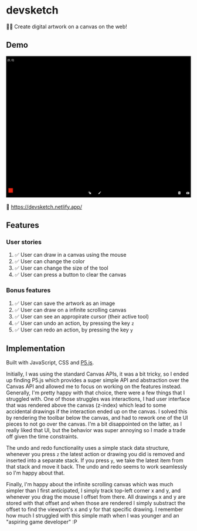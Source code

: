 # devsketch

👩‍🎨 Create digital artwork on a canvas on the web!

## Demo

![Screenshot of Devsketch](screenshot.png "Screenshot of Devsketch")

🚀 https://devsketch.netlify.app/

## Features

### User stories

1. ✅ User can draw in a canvas using the mouse
2. ✅ User can change the color
3. ✅ User can change the size of the tool
4. ✅ User can press a button to clear the canvas

### Bonus features

1. ✅ User can save the artwork as an image
2. ✅ User can draw on a infinite scrolling canvas
3. ✅ User can see an appropirate cursor (their active tool)
4. ✅ User can undo an action, by pressing the key `z`
5. ✅ User can redo an action, by pressing the key `y`

## Implementation

Built with JavaScript, CSS and [P5.js](https://p5js.org/).

Initially, I was using the standard Canvas APIs, it was a bit tricky, so I ended up finding P5.js which provides a super simple API and abstraction over the Canvas API and allowed me to focus on working on the features instead. Generally, I'm pretty happy with that choice, there were a few things that I struggled with. One of those struggles was interactions, I had user interface that was rendered above the canvas (z-index) which lead to some accidental drawings if the interaction ended up on the canvas. I solved this by rendering the toolbar below the canvas, and had to rework one of the UI pieces to not go over the canvas. I'm a bit disappointed on the latter, as I really liked that UI, but the behavior was super annoying so I made a trade off given the time constraints.

The undo and redo functionality uses a simple stack data structure, whenever you press `z` the latest action or drawing you did is removed and inserted into a separate stack. If you press `y`, we take the latest item from that stack and move it back. The undo and redo seems to work seamlessly so I'm happy about that.

Finally, I'm happy about the infinite scrolling canvas which was much simpler than I first anticipated, I simply track top-left corner x and y, and whenever you drag the mouse I offset from there. All drawings x and y are stored with that offset and when those are rendered I simply substract the offset to find the viewport's x and y for that specific drawing. I remember how much I struggled with this simple math when I was younger and an "aspiring game developer" :P
